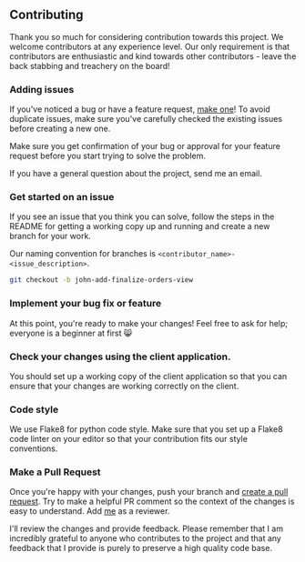 ## Contributing

Thank you so much for considering contribution towards this project. We welcome
contributors at any experience level. Our only requirement is that contributors
are enthusiastic and kind towards other contributors - leave the back stabbing
and treachery on the board!

### Adding issues

If you've noticed a bug or have a feature request, [make one][new issue]! To
avoid duplicate issues, make sure you've carefully checked the existing issues
before creating a new one.

Make sure you get confirmation of your bug or approval for your
feature request before you start trying to solve the problem.

If you have a general question about the project, send me an email.

### Get started on an issue

If you see an issue that you think you can solve, follow the steps in the
README for getting a working copy up and running and create a new branch for
your work.

Our naming convention for branches is `<contributor_name>-<issue_description>`.

```sh
git checkout -b john-add-finalize-orders-view
```

### Implement your bug fix or feature

At this point, you're ready to make your changes! Feel free to ask for help;
everyone is a beginner at first :smile_cat:

### Check your changes using the client application.

You should set up a working copy of the client application so that you can
ensure that your changes are working correctly on the client.

### Code style

We use Flake8 for python code style. Make sure that you set up a Flake8 code
linter on your editor so that your contribution fits our style conventions.

### Make a Pull Request

Once you're happy with your changes, push your branch and [create a pull
request][make a pull request]. Try to make a helpful PR comment so the context
of the changes is easy to understand. Add [me][johnpooch] as a reviewer.

I'll review the changes and provide feedback. Please remember that I am
incredibly grateful to anyone who contributes to the project and that any
feedback that I provide is purely to preserve a high quality code base.

[new issue]: https://github.com/johnpooch/diplomacy/issues/new
[make a pull request]: https://help.github.com/articles/creating-a-pull-request
[johnpooch]: http://github.com/johnpooch
